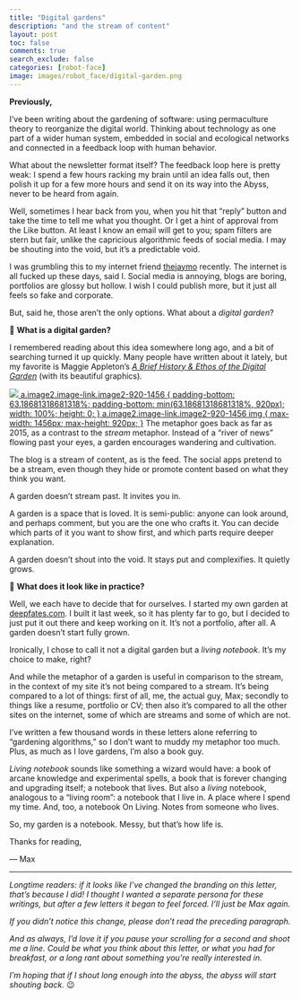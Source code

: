 ```yaml
---
title: "Digital gardens"
description: "and the stream of content"
layout: post
toc: false
comments: true
search_exclude: false
categories: [robot-face]
image: images/robot_face/digital-garden.png
---
```

**Previously,**

I’ve been writing about the gardening of software: using permaculture theory to reorganize the digital world. Thinking about technology as one part of a wider human system, embedded in social and ecological networks and connected in a feedback loop with human behavior.

What about the newsletter format itself? The feedback loop here is pretty weak: I spend a few hours racking my brain until an idea falls out, then polish it up for a few more hours and send it on its way into the Abyss, never to be heard from again. 

Well, sometimes I hear back from you, when you hit that “reply” button and take the time to tell me what you thought. Or I get a hint of approval from the Like button. At least I know an email will get to you; spam filters are stern but fair, unlike the capricious algorithmic feeds of social media. I may be shouting into the void, but it’s a predictable void.

I was grumbling this to my internet friend [thejaymo](https://thejaymo.net) recently. The internet is all fucked up these days, said I. Social media is annoying, blogs are boring, portfolios are glossy but hollow. I wish I could publish more, but it just all feels so fake and corporate.

But, said he, those aren’t the only options. What about a *digital garden*?

🌱 **What is a digital garden?**

I remembered reading about this idea somewhere long ago, and a bit of searching turned it up quickly. Many people have written about it lately, but my favorite is Maggie Appleton’s *[A Brief History & Ethos of the Digital Garden](https://maggieappleton.com/garden-history)* (with its beautiful graphics)*.*

[![](https://bucketeer-e05bbc84-baa3-437e-9518-adb32be77984.s3.amazonaws.com/public/images/6fa5ee62-15f5-4c4c-8814-355079312090_1600x1011.png)
 a.image2.image-link.image2-920-1456 {
 padding-bottom: 63.18681318681318%;
 padding-bottom: min(63.18681318681318%, 920px);
 width: 100%;
 height: 0;
 }
 a.image2.image-link.image2-920-1456 img {
 max-width: 1456px;
 max-height: 920px;
 }](https://cdn.substack.com/image/fetch/f_auto,q_auto:good,fl_progressive:steep/https%3A%2F%2Fbucketeer-e05bbc84-baa3-437e-9518-adb32be77984.s3.amazonaws.com%2Fpublic%2Fimages%2F6fa5ee62-15f5-4c4c-8814-355079312090_1600x1011.png) The metaphor goes back as far as 2015, as a contrast to the *stream* metaphor. Instead of a “river of news” flowing past your eyes, a garden encourages wandering and cultivation. 

The blog is a stream of content, as is the feed. The social apps pretend to be a stream, even though they hide or promote content based on what they think you want. 

A garden doesn’t stream past. It invites you in.

A garden is a space that is loved. It is semi-public: anyone can look around, and perhaps comment, but you are the one who crafts it. You can decide which parts of it you want to show first, and which parts require deeper explanation. 

A garden doesn’t shout into the void. It stays put and complexifies. It quietly grows.

📖 **What does it look like in practice?**

Well, we each have to decide that for ourselves. I started my own garden at [deepfates.com](https://deepfates.com). I built it last week, so it has plenty far to go, but I decided to just put it out there and keep working on it. It’s not a portfolio, after all. A garden doesn’t start fully grown.

Ironically, I chose to call it not a digital garden but a *living notebook*. It’s my choice to make, right? 

And while the metaphor of a garden is useful in comparison to the stream, in the context of my site it’s not being compared to a stream. It’s being compared to a lot of things: first of all, me, the actual guy, Max; secondly to things like a resume, portfolio or CV; then also it’s compared to all the other sites on the internet, some of which are streams and some of which are not. 

I’ve written a few thousand words in these letters alone referring to “gardening algorithms,” so I don’t want to muddy my metaphor too much. Plus, as much as I love gardens, I’m also a book guy. 

*Living notebook* sounds like something a wizard would have: a book of arcane knowledge and experimental spells, a book that is forever changing and upgrading itself; a notebook that lives. But also a *living* notebook, analogous to a “living room”: a notebook that I live in. A place where I spend my time. And, too, a notebook On Living. Notes from someone who lives.

So, my garden is a notebook. Messy, but that’s how life is.

Thanks for reading,

— Max



---

*Longtime readers: if it looks like I’ve changed the branding on this letter, that’s because I did! I thought I wanted a separate persona for these writings, but after a few letters it began to feel forced. I’ll just be Max again.*

*If you didn’t notice this change, please don’t read the preceding paragraph.* 

*And as always, I’d love it if you pause your scrolling for a second and shoot me a line. Could be what you think about this letter, or what you had for breakfast, or a long rant about something you’re really interested in.*

*I’m hoping that if I shout long enough into the abyss, the abyss will start shouting back.* 😉

